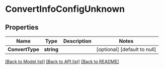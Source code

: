 # ConvertInfoConfigUnknown

## Properties
Name | Type | Description | Notes
------------ | ------------- | ------------- | -------------
**ConvertType** | **string** |  | [optional] [default to null]

[[Back to Model list]](../README.md#documentation-for-models) [[Back to API list]](../README.md#documentation-for-api-endpoints) [[Back to README]](../README.md)


